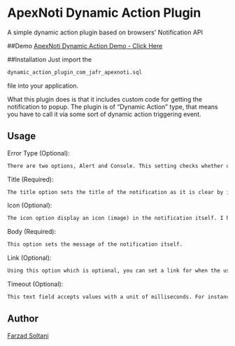 # ApexNoti Dynamic Action Plugin
A simple dynamic action plugin based on browsers' Notification API

##Demo
[ApexNoti Dynamic Action Demo - Click Here](https://apex.oracle.com/pls/apex/f?p=9468:2)

##Installation
Just import the 
```html
dynamic_action_plugin_com_jafr_apexnoti.sql
```
file into your application.

What this plugin does is that it includes custom code for getting the notification to popup. 
The plugin is of “Dynamic Action” type, that means you have to call it via some sort of dynamic action triggering event. 

## Usage

Error Type (Optional):
```html
There are two options, Alert and Console. This setting checks whether or not your browser is compatible with notifications. If it is then nothing will happen. In the case of your browser not being compatible with notification, by choosing “Alert” you will receive a simple Javascript alert that says your browser isn’t compatible and by selecting “Console” this message gets printed in the browser console.
```


Title (Required):
```html
The title option sets the title of the notification as it is clear by its name.
```

Icon (Optional):
```html
The icon option display an icon (image) in the notification itself. I have included a default image in the plugin itself so that it doesn’t look empty if you don’t set anything in the icon field. You can set a link to any image you desire. You can also choose an image uploaded in your application’s Static Application Files.
```

Body (Required):
```html
This option sets the message of the notification itself.
```

Link (Optional):
```html
Using this option which is optional, you can set a link for when the user clicks on the notification itself. The link is opened in a new tab in the browser so that it doesn’t interrupt the user’s current page. Be sure to include the protocol in your link (http://……. or https://…..).
```

Timeout (Optional):
```html
This text field accepts values with a unit of milliseconds. For instance, if you enter 3000 as the value for this option, the produced notification gets dismissed in 3 seconds.
```


## Author

[Farzad Soltani](https://github.com/farzadso)
